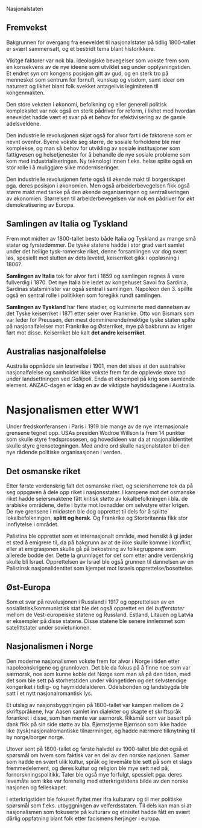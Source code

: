 Nasjonalstaten

## Fremvekst
Bakgrunnen for overgang fra eneveldet til nasjonalstater på tidlig 1800-tallet er svært sammensatt, og et bestridt tema blant historikkere.

Vikitge faktorer var nok bla. ideologiske bevegelser som vokste frem som en konsekvens av de nye ideene som utviklet seg under opplysningstiden. Et endret syn om kongens posisjon gitt av gud, og en sterk tro på mennesket som sentrum for fornuft, kunskap og visdom, samt ideer om naturrett og likhet blant folk svekket antagelivis legimiteten til kongenmakten.

Den store veksten i økonomi, befolkning og eller generell politisk kompleksitet var nok også en sterk pådriver for reform, i likhet med hvordan eneveldet hadde vært et svar på et behov for efektivisering av de gamle adelsveldene.

Den industrielle revolusjonen skjøt også for alvor fart i de faktorene som er nevnt ovenfor. Byene vokste seg større, de sosiale forholdene ble mer komplekse, og man så behov for utvikling av sosiale institusjoner som fattigvesen og helsetjenester for å behandle de nye sosiale probleme som kom med industrialiseringen. Ny teknologi innen f.eks. helse spilte også en stor rolle i å muliggjøre slike moderniseringer.

Den industrielle revolusjonen førte også til økende makt til borgerskapet pga. deres posisjon i økonomien. Men også arbeiderbevegelsen fikk også større makt med tanke på den økende organiseringen og sentraliseringen av økonomien. Størrelsen til arbeiderbevegelsen var nok en pådriver for økt demokratisering av Europa.

## Samlingen av Italia og Tyskland
Frem mot midten av 1800-tallet besto både Italia og Tyskland av mange små stater og fyrstedømmer. De tyske statene hadde i stor grad vært samlet under det hellige tysk-romerske riket, denne forsamlingen var dog svært løs, spesiellt mot slutten av dets levetid, keiserriket gikk i oppløsning i 1806?.

**Samlingen av Italia** tok for alvor fart i 1859 og samlingen regnes å være fullverdig i 1870. Det nye Italia ble ledet av kongehuset Savoi fra Sardinia, Sardinas statsminister var også sentral i samlingen. Napoleon den 3. spillte også en sentral rolle i politikken som foregikk rundt samlingen. 

**Samlingen av Tyskland** har flere stadier, og kulminerte med dannelsen av det Tyske keiserriket i 1871 etter seier over Frankrike. Otto von Bismark som var leder for Preussen, den mest domminerende/mektige tyske staten spilte på nasjonalfølelser mot Frankrike og Østerriket, mye på bakbrunn av kriger ført mot disse. Keiserriket ble kalt **det andre keiserriket**.

## Australias nasjonalfølelse
Australia oppnådde sin løsrivelse i 1901, men det sises at den australske nasjonalfølelse og samholdet ikke vokste frem før de opplevde store tap under landsettningen ved *Gallipoli*. Enda et eksempel på krig som samlende element. ANZAC-dagen er idag en av de viktigste høytidsdagene i Australia.

# Nasjonalismen etter WW1
Under fredskonferansen i Paris i 1919 ble mange av de nye internasjonale grensene tegnet opp. USAs presiden Wodroe Willson la frem 14 punkter som skulle styre fredsprossesen, og hovedideen var da at nasjonalidentitet skulle styre grensetegningen. Med andre ord skulle nasjonalstaten bli den nye rådende politiske organisasjonen i verden. 

## Det osmanske riket
Etter første verdenskrig falt det osmanske riket, og seiersherrene tok da på seg oppgaven å dele opp riket i nasjonsstater. I kampene mot det osmanske riket hadde seiersmaktene fått kritisk støtte av lokalbefolkningen i bla. de arabiske områdene, dette i bytte mot lovnadder om selvstyre etter krigen. De nye grensene i midøsten ble dog opprettet til dels for å splitte lokalbefolkningen, **splitt og hersk**. Og Frankrike og Storbritannia fikk stor innflytelse i området.

Palistina ble opprettet som et internasjonalt område, med hensikt å gi jøder et sted å emigrere til, da på bakgrunn av at de ikke skulle komme i konflikt, eller at emigrasjonen skulle gå på bekostning av folkegruppene som allerede bodde der. Dette la grunnlaget for det som etter andre verdenskrig skulle bli Israel. Opprettelsen av Israel ble også grunnen til dannelsen av en Palistinsk nasjonalidentitet som kjempet mot Israels opprettelse/bosettelse.

## Øst-Europa
Som et svar på revolusjonen i Russland i 1917 og opprettelsen av en sosialistisk/kommunistisk stat ble det også opprettet en del *bufferstater* mellom de Vest-europeiske statene og Russland. Estland, Litauen og Latvia er eksempler på disse statene. Disse statene ble senere innlemmet som satelittstater under sovietunionen.

## Nasjonalismen i Norge
Den moderne nasjonalismen vokste frem for alvor i Norge i tiden etter napoleonskrigene og grunnloven. Det ble da fokus på å finne noe som var særnorsk, noe som kunne koble det Norge som man så på den tiden, med det som ble sett på storhetstiden under vikingetiden og det selvstendige kongeriket i tidlig- og høymiddelalderen. Odelsbonden og landsbygda ble satt i et nytt nasjonalromantisk lys.

Et utslag av nasjonsbyggningen på 1800-tallet var kampen mellom de 2 skriftspråkene, Ivar Aasen samlet inn dialekter og skapte et skriftspråk forankret i disse, som han mente var særnorsk. Riksmål som var basert på dank fikk på sin side støtte av bla. Bjørnstjerne Bjørnson som ikke hadde like (tysk)nasjonalromantiske tilnærminger, og hadde nærmere tilknytning til by norge/borger norge.

Utover sent på 1800-tallet og første halvdel av 1900-tallet ble det også et spørsmål om hvem som faktisk var en del av den norske nasjonen. Samer som hadde en svært ulik kultur, språk og levemåte ble sett på som et slags fremmedelement, og deres kultur og religion ble mye sett ned på, fornorskningspolitikk. Tater ble også mye forfulgt, spessielt pga. deres levemåte som ikke var forenelig med etterkrigstidens bilde av den norske nasjonen og felleskapet.

I etterkrigstiden ble fokuset flyttet mer ifra kulturarv og til mer politiske spørsmål som f.eks. utbyggningen av velferdsstaten. Til dels kan man si at nasjonalismen som fokuserte på kulturarv og etnisitet hadde fått en svært dårlig oppfatning blant folk etter facismens herjinger i europa.